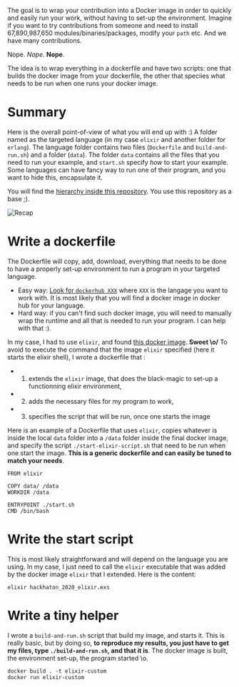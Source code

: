 The goal is to wrap your contribution into a Docker image in order to quickly and easily run your work, without having to set-up the environment. Imagine if you want to try contributions from someone and need to install 67,890,987,650 modules/binaries/packages, modify your `path` etc. And we have many contributions.

Nope. _Nope_. **Nope**.

The idea is to wrap everything in a dockerfile and have two scripts: one that builds the docker image from your dockerfile, the other that speciies what needs to be run when one runs your docker image.

# Summary
Here is the overall point-of-view of what you will end up with :)
A folder named as the targeted language (in my case `elixir` and another folder for `erlang`).
The language folder contains two files (`Dockerfile` and `build-and-run.sh`) and a folder (`data`).
The folder `data` contains all the files that you need to run your example, and `start.sh` specify *how* to start your example. Some languages can have fancy way to run one of their program, and you want to hide this, encapsulate it.

You will find the [hierarchy inside this repository](https://github.com/ttben/explanations-hackathon-2020-concordia/tree/master/language). You use this repository as a base ;).

![Recap](https://user-images.githubusercontent.com/6167712/81432649-96710300-9163-11ea-9df0-91779cad867e.png)


# Write a dockerfile
The Dockerfile will copy, add, download, everything that needs to be done to have a properly set-up environment to run a program in your targeted language.

- Easy way: [Look for `dockerhub XXX`](https://lmgtfy.com/?q=dockerhub+rust) where `XXX` is the langage you want to work with. It is most likely that you will find a docker image in docker hub for your language.
- Hard way: if you can't find such docker image, you will need to manually wrap the runtime and all that is needed to run your program. I can help with that :). 

In my case, I had to use `elixir`, and found [this docker image](https://hub.docker.com/_/elixir). **Sweet \o/**
To avoid to execute the command that the image `elixir` specified (here it starts the elixir shell), I wrote a dockerfile that :

- 1) extends the `elixir` image, that does the black-magic to set-up a functionning elixir environment,
- 2) adds the necessary files for my program to work,
- 3) specifies the script that will be run, once one starts the image

Here is an example of a Dockerfile that uses `elixir`, copies whatever is inside the local `data` folder into a `/data` folder inside the final docker image, and specify the script `./start-elixir-script.sh` that need to be run when one start the image. **This is a generic dockerfile and can easily be tuned to match your needs**.

```
FROM elixir

COPY data/ /data
WORKDIR /data

ENTRYPOINT ./start.sh
CMD /bin/bash
```

# Write the start script

This is most likely straightforward and will depend on the language you are using.
In my case, I just need to call the `elixir` executable that was added by the docker image `elixir` that I extended.
Here is the content:
```
elixir hackhaton_2020_elixir.exs
```

# Write a tiny helper

I wrote a `build-and-run.sh` script that build my image, and starts it. This is really basic, but by doing so, **to reproduce my results, you just have to get my files, type `./build-and-run.sh`, and that it is**. The docker image is built, the environment set-up, the program started \o.


```
docker build . -t elixir-custom 
docker run elixir-custom
```

